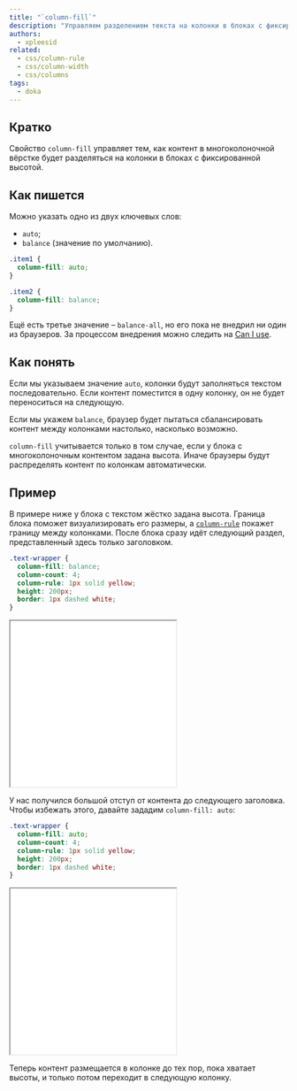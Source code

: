 ```yaml
---
title: "`column-fill`"
description: "Управляем разделением текста на колонки в блоках с фиксированной высотой"
authors:
  - xpleesid
related:
  - css/column-rule
  - css/column-width
  - css/columns
tags:
  - doka
---
```


## Кратко

Свойство `column-fill` управляет тем, как контент в многоколоночной вёрстке будет разделяться на колонки в блоках с фиксированной высотой.

## Как пишется

Можно указать одно из двух ключевых слов:

- `auto`;
- `balance` (значение по умолчанию).

```css
.item1 {
  column-fill: auto;
}

.item2 {
  column-fill: balance;
}
```

Ещё есть третье значение – `balance-all`, но его пока не внедрил ни один из браузеров. За процессом внедрения можно следить на [Can I use](https://caniuse.com/?search=balance-all).

## Как понять

Если мы указываем значение `auto`, колонки будут заполняться текстом последовательно. Если контент поместится в одну колонку, он не будет переноситься на следующую.

Если мы укажем `balance`, браузер будет пытаться сбалансировать контент между колонками настолько, насколько возможно.

`column-fill` учитывается только в том случае, если у блока с многоколоночным контентом задана высота. Иначе браузеры будут распределять контент по колонкам автоматически.

## Пример

В примере ниже у блока с текстом жёстко задана высота. Граница блока поможет визуализировать его размеры, а [`column-rule`](/css/column-rule/) покажет границу между колонками. После блока сразу идёт следующий раздел, представленный здесь только заголовком.

```css
.text-wrapper {
  column-fill: balance;
  column-count: 4;
  column-rule: 1px solid yellow;
  height: 200px;
  border: 1px dashed white;
}
```

<iframe title="Пример с column-fill: balance" src="demos/balance/" height="300"></iframe>

У нас получился большой отступ от контента до следующего заголовка. Чтобы избежать этого, давайте зададим `column-fill: auto`:

```css
.text-wrapper {
  column-fill: auto;
  column-count: 4;
  column-rule: 1px solid yellow;
  height: 200px;
  border: 1px dashed white;
}
```

<iframe title="Пример с column-fill: auto" src="demos/auto/" height="300"></iframe>

Теперь контент размещается в колонке до тех пор, пока хватает высоты, и только потом переходит в следующую колонку.
